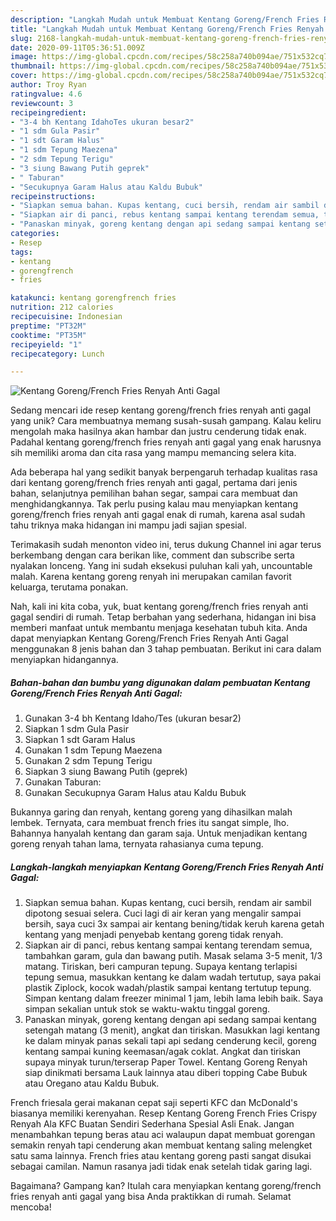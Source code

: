 ```yaml
---
description: "Langkah Mudah untuk Membuat Kentang Goreng/French Fries Renyah Anti Gagal yang Lezat"
title: "Langkah Mudah untuk Membuat Kentang Goreng/French Fries Renyah Anti Gagal yang Lezat"
slug: 2168-langkah-mudah-untuk-membuat-kentang-goreng-french-fries-renyah-anti-gagal-yang-lezat
date: 2020-09-11T05:36:51.009Z
image: https://img-global.cpcdn.com/recipes/58c258a740b094ae/751x532cq70/kentang-gorengfrench-fries-renyah-anti-gagal-foto-resep-utama.jpg
thumbnail: https://img-global.cpcdn.com/recipes/58c258a740b094ae/751x532cq70/kentang-gorengfrench-fries-renyah-anti-gagal-foto-resep-utama.jpg
cover: https://img-global.cpcdn.com/recipes/58c258a740b094ae/751x532cq70/kentang-gorengfrench-fries-renyah-anti-gagal-foto-resep-utama.jpg
author: Troy Ryan
ratingvalue: 4.6
reviewcount: 3
recipeingredient:
- "3-4 bh Kentang IdahoTes ukuran besar2"
- "1 sdm Gula Pasir"
- "1 sdt Garam Halus"
- "1 sdm Tepung Maezena"
- "2 sdm Tepung Terigu"
- "3 siung Bawang Putih geprek"
- " Taburan"
- "Secukupnya Garam Halus atau Kaldu Bubuk"
recipeinstructions:
- "Siapkan semua bahan. Kupas kentang, cuci bersih, rendam air sambil dipotong sesuai selera. Cuci lagi di air keran yang mengalir sampai bersih, saya cuci 3x sampai air kentang bening/tidak keruh karena getah kentang yang menjadi penyebab kentang goreng tidak renyah."
- "Siapkan air di panci, rebus kentang sampai kentang terendam semua, tambahkan garam, gula dan bawang putih. Masak selama 3-5 menit, 1/3 matang. Tiriskan, beri campuran tepung. Supaya kentang terlapisi tepung semua, masukkan kentang ke dalam wadah tertutup, saya pakai plastik Ziplock, kocok wadah/plastik sampai kentang tertutup tepung. Simpan kentang dalam freezer minimal 1 jam, lebih lama lebih baik. Saya simpan sekalian untuk stok se waktu-waktu tinggal goreng."
- "Panaskan minyak, goreng kentang dengan api sedang sampai kentang setengah matang (3 menit), angkat dan tiriskan. Masukkan lagi kentang ke dalam minyak panas sekali tapi api sedang cenderung kecil, goreng kentang sampai kuning keemasan/agak coklat. Angkat dan tiriskan supaya minyak turun/terserap Paper Towel. Kentang Goreng Renyah siap dinikmati bersama Lauk lainnya atau diberi topping Cabe Bubuk atau Oregano atau Kaldu Bubuk."
categories:
- Resep
tags:
- kentang
- gorengfrench
- fries

katakunci: kentang gorengfrench fries 
nutrition: 212 calories
recipecuisine: Indonesian
preptime: "PT32M"
cooktime: "PT35M"
recipeyield: "1"
recipecategory: Lunch

---
```



![Kentang Goreng/French Fries Renyah Anti Gagal](https://img-global.cpcdn.com/recipes/58c258a740b094ae/751x532cq70/kentang-gorengfrench-fries-renyah-anti-gagal-foto-resep-utama.jpg)

Sedang mencari ide resep kentang goreng/french fries renyah anti gagal yang unik? Cara membuatnya memang susah-susah gampang. Kalau keliru mengolah maka hasilnya akan hambar dan justru cenderung tidak enak. Padahal kentang goreng/french fries renyah anti gagal yang enak harusnya sih memiliki aroma dan cita rasa yang mampu memancing selera kita.

Ada beberapa hal yang sedikit banyak berpengaruh terhadap kualitas rasa dari kentang goreng/french fries renyah anti gagal, pertama dari jenis bahan, selanjutnya pemilihan bahan segar, sampai cara membuat dan menghidangkannya. Tak perlu pusing kalau mau menyiapkan kentang goreng/french fries renyah anti gagal enak di rumah, karena asal sudah tahu triknya maka hidangan ini mampu jadi sajian spesial.

Terimakasih sudah menonton video ini, terus dukung Channel ini agar terus berkembang dengan cara berikan like, comment dan subscribe serta nyalakan lonceng. Yang ini sudah eksekusi puluhan kali yah, uncountable malah. Karena kentang goreng renyah ini merupakan camilan favorit keluarga, terutama ponakan.


Nah, kali ini kita coba, yuk, buat kentang goreng/french fries renyah anti gagal sendiri di rumah. Tetap berbahan yang sederhana, hidangan ini bisa memberi manfaat untuk membantu menjaga kesehatan tubuh kita. Anda dapat menyiapkan Kentang Goreng/French Fries Renyah Anti Gagal menggunakan 8 jenis bahan dan 3 tahap pembuatan. Berikut ini cara dalam menyiapkan hidangannya.

<!--inarticleads1-->

##### Bahan-bahan dan bumbu yang digunakan dalam pembuatan Kentang Goreng/French Fries Renyah Anti Gagal:

1. Gunakan 3-4 bh Kentang Idaho/Tes (ukuran besar2)
1. Siapkan 1 sdm Gula Pasir
1. Siapkan 1 sdt Garam Halus
1. Gunakan 1 sdm Tepung Maezena
1. Gunakan 2 sdm Tepung Terigu
1. Siapkan 3 siung Bawang Putih (geprek)
1. Gunakan  Taburan:
1. Gunakan Secukupnya Garam Halus atau Kaldu Bubuk


Bukannya garing dan renyah, kentang goreng yang dihasilkan malah lembek. Ternyata, cara membuat french fries itu sangat simple, lho. Bahannya hanyalah kentang dan garam saja. Untuk menjadikan kentang goreng renyah tahan lama, ternyata rahasianya cuma tepung. 

<!--inarticleads2-->

##### Langkah-langkah menyiapkan Kentang Goreng/French Fries Renyah Anti Gagal:

1. Siapkan semua bahan. Kupas kentang, cuci bersih, rendam air sambil dipotong sesuai selera. Cuci lagi di air keran yang mengalir sampai bersih, saya cuci 3x sampai air kentang bening/tidak keruh karena getah kentang yang menjadi penyebab kentang goreng tidak renyah.
1. Siapkan air di panci, rebus kentang sampai kentang terendam semua, tambahkan garam, gula dan bawang putih. Masak selama 3-5 menit, 1/3 matang. Tiriskan, beri campuran tepung. Supaya kentang terlapisi tepung semua, masukkan kentang ke dalam wadah tertutup, saya pakai plastik Ziplock, kocok wadah/plastik sampai kentang tertutup tepung. Simpan kentang dalam freezer minimal 1 jam, lebih lama lebih baik. Saya simpan sekalian untuk stok se waktu-waktu tinggal goreng.
1. Panaskan minyak, goreng kentang dengan api sedang sampai kentang setengah matang (3 menit), angkat dan tiriskan. Masukkan lagi kentang ke dalam minyak panas sekali tapi api sedang cenderung kecil, goreng kentang sampai kuning keemasan/agak coklat. Angkat dan tiriskan supaya minyak turun/terserap Paper Towel. Kentang Goreng Renyah siap dinikmati bersama Lauk lainnya atau diberi topping Cabe Bubuk atau Oregano atau Kaldu Bubuk.


French friesala gerai makanan cepat saji seperti KFC dan McDonald&#39;s biasanya memiliki kerenyahan. Resep Kentang Goreng French Fries Crispy Renyah Ala KFC Buatan Sendiri Sederhana Spesial Asli Enak. Jangan menambahkan tepung beras atau aci walaupun dapat membuat gorengan semakin renyah tapi cenderung akan membuat kentang saling melengket satu sama lainnya. French fries atau kentang goreng pasti sangat disukai sebagai camilan. Namun rasanya jadi tidak enak setelah tidak garing lagi. 

Bagaimana? Gampang kan? Itulah cara menyiapkan kentang goreng/french fries renyah anti gagal yang bisa Anda praktikkan di rumah. Selamat mencoba!
